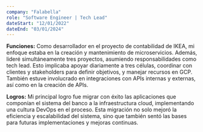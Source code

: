 ```yaml
---
company: "Falabella"
role: "Software Engineer | Tech Lead"
dateStart: "12/01/2022"
dateEnd: "03/01/2024"
---
```


**Funciones:** Como desarrollador en el proyecto de contabilidad de IKEA, mi enfoque estaba en la creación y mantenimiento de microservicios. Además, lideré simultáneamente tres proyectos, asumiendo responsabilidades como tech lead. Esto implicaba apoyar diariamente a tres células, coordinar con clientes y stakeholders para definir objetivos, y manejar recursos en GCP. También estuve involucrado en integraciones con APIs internas y externas, así como en la creación de APIs.

**Logros:** Mi principal logro fue migrar con éxito las aplicaciones que componían el sistema del banco a la infraestructura cloud, implementando una cultura DevOps en el proceso. Esta migración no solo mejoró la eficiencia y escalabilidad del sistema, sino que también sentó las bases para futuras implementaciones y mejoras continuas.